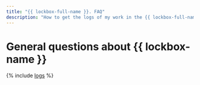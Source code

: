 ```yaml
---
title: "{{ lockbox-full-name }}. FAQ"
description: "How to get the logs of my work in the {{ lockbox-full-name }} service? Answers to this and other questions in this article."
---
```


# General questions about {{ lockbox-name }}

{% include [logs](../../_qa/logs.md) %}
